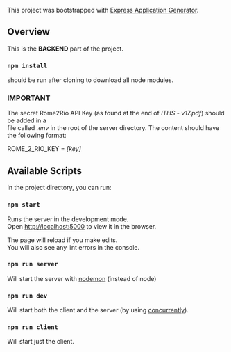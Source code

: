 
This project was bootstrapped with [Express Application Generator](https://expressjs.com/en/starter/generator.html).

## Overview
This is the **BACKEND** part of the project.

### `npm install`
should be run after cloning to download all node modules.

### IMPORTANT
The secret Rome2Rio API Key (as found at the end of *ITHS - v17.pdf*) should be added in a<br>
file called *.env* in the root of the server directory. The content should have the following format:

ROME_2_RIO_KEY = *[key]* 

## Available Scripts

In the project directory, you can run:

### `npm start`

Runs the server in the development mode.<br>
Open [http://localhost:5000](http://localhost:5000) to view it in the browser.

The page will reload if you make edits.<br>
You will also see any lint errors in the console.

### `npm run server`

Will start the server with [nodemon](https://nodemon.io/) (instead of node)

### `npm run dev`

Will start both the client and the server (by using [concurrently](https://www.npmjs.com/package/concurrently)).

### `npm run client`

Will start just the client.
